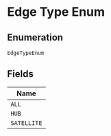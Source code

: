 
# Edge Type Enum

## Enumeration

`EdgeTypeEnum`

## Fields

| Name |
|  --- |
| `ALL` |
| `HUB` |
| `SATELLITE` |

